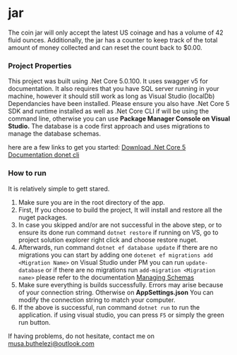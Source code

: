 # jar
The coin jar will only accept the latest US coinage and has a volume of 42 fluid ounces. Additionally, the jar has a counter to keep track of the total amount of money collected and can reset the count back to $0.00.

### Project Properties
This project was built using .Net Core 5.0.100. 
It uses swagger v5 for documentation.
It also requires that you have SQL server running in your machine, however it should still work as long as Visual Studio (localDb) Dependancies have been installed.
Please ensure you also have .Net Core 5 SDK and runtime installed as well as .Net Core CLI if will be using the command line, otherwise you can use **Package Manager Console on Visual Studio.**
The database is a code first approach and uses migrations to manage the database schemas.

here are a few links to get you started:
[Download .Net Core 5](https://dotnet.microsoft.com/download)
[Documentation donet cli](https://docs.microsoft.com/en-us/dotnet/core/tools/dotnet-tool-install)

### How to run
It is relatively simple to gett stared.
1. Make sure you are in the root directory of the app.
2. First, If you choose to build the project, It will install and restore all the nuget packages.
3. In case you skipped and/or are not successful in the above step, or to ensure its done run command `dotnet restore` if running on VS, go to project solution explorer right click and choose restore nuget.
4. Afterwards, run command `dotnet ef database update` if there are no migrations you can start by adding one `dotenet ef migrations add <Migration Name>`
on Visual Studio under PM you can run `update-database` or if there are no migrations run `add-migration <Migration name>`
please refer to the documentation [Managing Schemas](https://docs.microsoft.com/en-us/ef/core/managing-schemas/migrations/?tabs=vs)
5. Make sure everything is builds successfully. Errors may arise because of your connection string. Otherwise on **AppSettings.json** You can modify the connection string to match your computer.
6. If the above is successful, run command `dotnet run` to run the application. if using visual studio, you can press `F5` or simply the green run button.


If having problems, do not hesitate, contact me on musa.buthelezi@outlook.com
